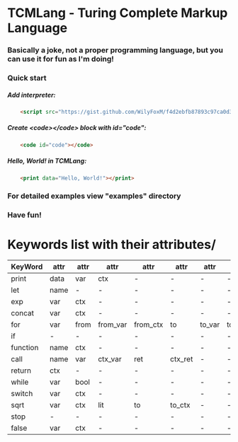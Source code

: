 # TCMLang - Turing Complete Markup Language

### Basically a joke, not a proper programming language, but you can use it for fun as I'm doing!

### Quick start


##### Add interpreter:
```html
    <script src="https://gist.github.com/WilyFoxM/f4d2ebfb87893c97ca0d38795932e1a3.js"></script>
```

##### Create \<code>\</code> block with id="code":
```html
    <code id="code"></code>
```

##### Hello, World! in TCMLang:
```html
    <print data="Hello, World!"></print>
```

### For detailed examples view "examples" directory
### Have fun!

# Keywords list with their attributes/

| KeyWord  | attr | attr | attr     | attr     | attr    | attr   | attr   | attr | attr |
|----------|------|------|----------|----------|---------|--------|--------|------|------|
| print    | data | var  | ctx      | -        | -       | -      | -      | -    | -    |
| let      | name | -    | -        | -        | -       | -      | -      | -    | -    |  
| exp      | var  | ctx  | -        | -        | -       | -      | -      | -    | -    |  
| concat   | var  | ctx  | -        | -        | -       | -      | -      | -    | -    |  
| for      | var  | from | from_var | from_ctx | to      | to_var | to_ctx | -    | -    |  
| if       | -    | -    | -        | -        | -       | -      | -      | -    | -    |  
| function | name | ctx  | -        | -        | -       | -      | -      | -    | -    |  
| call     | name | var  | ctx_var  | ret      | ctx_ret | -      | -      | -    | -    |  
| return   | ctx  | -    | -        | -        | -       | -      | -      | -    | -    |  
| while    | var  | bool | -        | -        | -       | -      | -      | -    | -    |  
| switch   | var  | ctx  | -        | -        | -       | -      | -      | -    | -    |  
| sqrt     | var  | ctx  | lit      | to       | to_ctx  | -      | -      | -    | -    |  
| stop     | -    | -    | -        | -        | -       | -      | -      | -    | -    |  
| false    | var  | ctx  | -        | -        | -       | -      | -      | -    | -    |